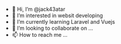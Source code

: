 - 👋 Hi, I’m @jack43atar
- 👀 I’m interested in websit developing
- 🌱 I’m currently learning Laravel and Vuejs
- 💞️ I’m looking to collaborate on ...
- 📫 How to reach me ...

<!---
jack43atar/jack43atar is a ✨ special ✨ repository because its `README.md` (this file) appears on your GitHub profile.
You can click the Preview link to take a look at your changes.
--->
